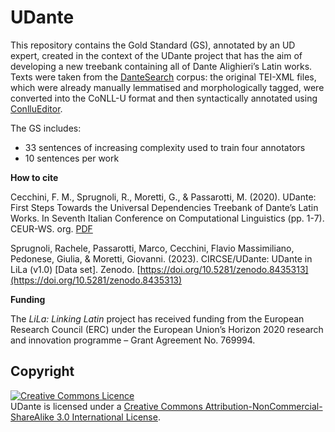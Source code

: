 # UDante
This repository contains the Gold Standard (GS), annotated by an UD expert, created in the context of the UDante project that has the aim of developing a new treebank  containing  all  of  Dante  Alighieri’s Latin works. Texts were taken from the [DanteSearch](https://dantesearch.dantenetwork.it) corpus: the original TEI-XML files, which were already manually lemmatised and morphologically tagged, were converted into the CoNLL-U format and then syntactically annotated using [ConlluEditor](https://github.com/Orange-OpenSource/conllueditor).

The GS includes:
- 33 sentences of increasing complexity used to train four annotators
- 10 sentences per work 

**How to cite**

Cecchini, F. M., Sprugnoli, R., Moretti, G., & Passarotti, M. (2020). UDante: First Steps Towards the Universal Dependencies Treebank of Dante’s Latin Works. In Seventh Italian Conference on Computational Linguistics (pp. 1-7). CEUR-WS. org. [PDF](http://ceur-ws.org/Vol-2769/paper_14.pdf)

Sprugnoli, Rachele, Passarotti, Marco, Cecchini, Flavio Massimiliano, Pedonese, Giulia, & Moretti, Giovanni. (2023). CIRCSE/UDante: UDante in LiLa (v1.0) [Data set]. Zenodo. [https://doi.org/10.5281/zenodo.8435313](https://doi.org/10.5281/zenodo.8435313)

**Funding**

The *LiLa: Linking Latin* project has received funding from the European Research Council (ERC) under the European Union’s Horizon 2020 research and innovation programme – Grant Agreement No. 769994.



## Copyright

<a rel="license" href="http://creativecommons.org/licenses/by-nc-sa/3.0/"><img alt="Creative Commons Licence" style="border-width:0" src="https://i.creativecommons.org/l/by-nc-sa/3.0/88x31.png" /></a><br />UDante is licensed under a <a rel="license" href="http://creativecommons.org/licenses/by-nc-sa/3.0/">Creative Commons Attribution-NonCommercial-ShareAlike 3.0 International License</a>.
